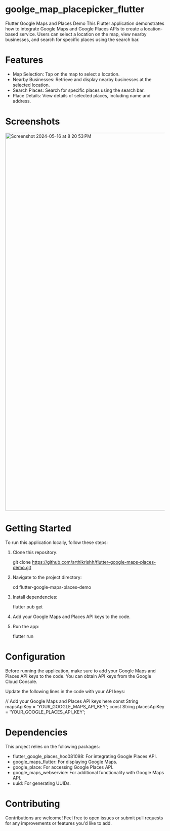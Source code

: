 # goolge_map_placepicker_flutter

Flutter Google Maps and Places Demo
This Flutter application demonstrates how to integrate Google Maps and Google Places APIs to create a location-based service. Users can select a location on the map, view nearby businesses, and search for specific places using the search bar.

# Features

 * Map Selection: Tap on the map to select a location.
 * Nearby Businesses: Retrieve and display nearby businesses at the selected location.
 * Search Places: Search for specific places using the search bar.
 * Place Details: View details of selected places, including name and address.

 # Screenshots

 <img width="1192" alt="Screenshot 2024-05-16 at 8 20 53 PM" src="https://github.com/arthikrishh/-goolge_map_placepicker_flutter/assets/116914004/7a2af4b7-8bb8-4608-93cc-86d17d525559">

 # Getting Started

 To run this application locally, follow these steps:

 1) Clone this repository:

      git clone https://github.com/arthikrishh/flutter-google-maps-places-demo.git

 2) Navigate to the project directory:

      cd flutter-google-maps-places-demo

 3) Install dependencies:

      flutter pub get

 4) Add your Google Maps and Places API keys to the code.

 5) Run the app:

      flutter run 

 # Configuration

Before running the application, make sure to add your Google Maps and Places API keys to the code. You can obtain API keys from the Google Cloud Console.

Update the following lines in the code with your API keys:

// Add your Google Maps and Places API keys here
const String mapsApiKey = 'YOUR_GOOGLE_MAPS_API_KEY';
const String placesApiKey = 'YOUR_GOOGLE_PLACES_API_KEY';

 # Dependencies

This project relies on the following packages:

 * flutter_google_places_hoc081098: For integrating Google Places API.
 * google_maps_flutter: For displaying Google Maps.
 * google_place: For accessing Google Places API.
 * google_maps_webservice: For additional functionality with Google Maps API.
 * uuid: For generating UUIDs.

 # Contributing

Contributions are welcome! Feel free to open issues or submit pull requests for any improvements or features you'd like to add.





      

